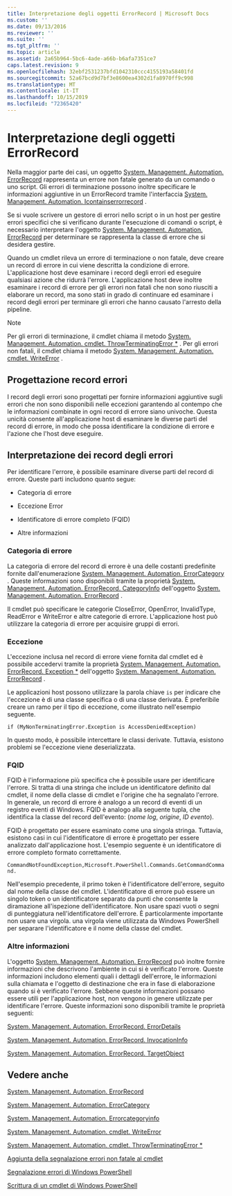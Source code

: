 ```yaml
---
title: Interpretazione degli oggetti ErrorRecord | Microsoft Docs
ms.custom: ''
ms.date: 09/13/2016
ms.reviewer: ''
ms.suite: ''
ms.tgt_pltfrm: ''
ms.topic: article
ms.assetid: 2a65b964-5bc6-4ade-a66b-b6afa7351ce7
caps.latest.revision: 9
ms.openlocfilehash: 32ebf2531237bfd1042310ccc4155193a58401fd
ms.sourcegitcommit: 52a67bcd9d7bf3e8600ea4302d1fa8970ff9c998
ms.translationtype: MT
ms.contentlocale: it-IT
ms.lasthandoff: 10/15/2019
ms.locfileid: "72365420"
---
```

# <a name="interpreting-errorrecord-objects"></a>Interpretazione degli oggetti ErrorRecord

Nella maggior parte dei casi, un oggetto [System. Management. Automation. ErrorRecord](/dotnet/api/System.Management.Automation.ErrorRecord) rappresenta un errore non fatale generato da un comando o uno script. Gli errori di terminazione possono inoltre specificare le informazioni aggiuntive in un ErrorRecord tramite l'interfaccia [System. Management. Automation. Icontainserrorrecord](/dotnet/api/System.Management.Automation.IContainsErrorRecord) .

Se si vuole scrivere un gestore di errori nello script o in un host per gestire errori specifici che si verificano durante l'esecuzione di comandi o script, è necessario interpretare l'oggetto [System. Management. Automation. ErrorRecord](/dotnet/api/System.Management.Automation.ErrorRecord) per determinare se rappresenta la classe di errore che si desidera gestire.

Quando un cmdlet rileva un errore di terminazione o non fatale, deve creare un record di errore in cui viene descritta la condizione di errore. L'applicazione host deve esaminare i record degli errori ed eseguire qualsiasi azione che ridurrà l'errore. L'applicazione host deve inoltre esaminare i record di errore per gli errori non fatali che non sono riusciti a elaborare un record, ma sono stati in grado di continuare ed esaminare i record degli errori per terminare gli errori che hanno causato l'arresto della pipeline.

> [!NOTE]
> Per gli errori di terminazione, il cmdlet chiama il metodo [System. Management. Automation. cmdlet. ThrowTerminatingError *](/dotnet/api/System.Management.Automation.Cmdlet.ThrowTerminatingError) . Per gli errori non fatali, il cmdlet chiama il metodo [System. Management. Automation. cmdlet. WriteError](/dotnet/api/System.Management.Automation.Cmdlet.WriteError) .

## <a name="error-record-design"></a>Progettazione record errori

I record degli errori sono progettati per fornire informazioni aggiuntive sugli errori che non sono disponibili nelle eccezioni garantendo al contempo che le informazioni combinate in ogni record di errore siano univoche. Questa unicità consente all'applicazione host di esaminare le diverse parti del record di errore, in modo che possa identificare la condizione di errore e l'azione che l'host deve eseguire.

## <a name="interpreting-error-records"></a>Interpretazione dei record degli errori

Per identificare l'errore, è possibile esaminare diverse parti del record di errore. Queste parti includono quanto segue:

- Categoria di errore

- Eccezione Error

- Identificatore di errore completo (FQID)

- Altre informazioni

### <a name="the-error-category"></a>Categoria di errore

La categoria di errore del record di errore è una delle costanti predefinite fornite dall'enumerazione [System. Management. Automation. ErrorCategory](/dotnet/api/System.Management.Automation.ErrorCategory) . Queste informazioni sono disponibili tramite la proprietà [System. Management. Automation. ErrorRecord. CategoryInfo](/dotnet/api/System.Management.Automation.ErrorRecord.CategoryInfo) dell'oggetto [System. Management. Automation. ErrorRecord](/dotnet/api/System.Management.Automation.ErrorRecord) .

Il cmdlet può specificare le categorie CloseError, OpenError, InvalidType, ReadError e WriteError e altre categorie di errore. L'applicazione host può utilizzare la categoria di errore per acquisire gruppi di errori.

### <a name="the-exception"></a>Eccezione

L'eccezione inclusa nel record di errore viene fornita dal cmdlet ed è possibile accedervi tramite la proprietà [System. Management. Automation. ErrorRecord. Exception *](/dotnet/api/System.Management.Automation.ErrorRecord.Exception) dell'oggetto [System. Management. Automation. ErrorRecord](/dotnet/api/System.Management.Automation.ErrorRecord) .

Le applicazioni host possono utilizzare la parola chiave `is` per indicare che l'eccezione è di una classe specifica o di una classe derivata. È preferibile creare un ramo per il tipo di eccezione, come illustrato nell'esempio seguente.

`if (MyNonTerminatingError.Exception is AccessDeniedException)`

In questo modo, è possibile intercettare le classi derivate. Tuttavia, esistono problemi se l'eccezione viene deserializzata.

### <a name="the-fqid"></a>FQID

FQID è l'informazione più specifica che è possibile usare per identificare l'errore. Si tratta di una stringa che include un identificatore definito dal cmdlet, il nome della classe di cmdlet e l'origine che ha segnalato l'errore. In generale, un record di errore è analogo a un record di eventi di un registro eventi di Windows. FQID è analogo alla seguente tupla, che identifica la classe del record dell'evento: (*nome log*, *origine*, *ID evento*).

FQID è progettato per essere esaminato come una singola stringa. Tuttavia, esistono casi in cui l'identificatore di errore è progettato per essere analizzato dall'applicazione host. L'esempio seguente è un identificatore di errore completo formato correttamente.

`CommandNotFoundException,Microsoft.PowerShell.Commands.GetCommandCommand.`

Nell'esempio precedente, il primo token è l'identificatore dell'errore, seguito dal nome della classe del cmdlet. L'identificatore di errore può essere un singolo token o un identificatore separato da punti che consente la diramazione all'ispezione dell'identificatore. Non usare spazi vuoti o segni di punteggiatura nell'identificatore dell'errore. È particolarmente importante non usare una virgola. una virgola viene utilizzata da Windows PowerShell per separare l'identificatore e il nome della classe del cmdlet.

### <a name="other-information"></a>Altre informazioni

L'oggetto [System. Management. Automation. ErrorRecord](/dotnet/api/System.Management.Automation.ErrorRecord) può inoltre fornire informazioni che descrivono l'ambiente in cui si è verificato l'errore. Queste informazioni includono elementi quali i dettagli dell'errore, le informazioni sulla chiamata e l'oggetto di destinazione che era in fase di elaborazione quando si è verificato l'errore. Sebbene queste informazioni possano essere utili per l'applicazione host, non vengono in genere utilizzate per identificare l'errore. Queste informazioni sono disponibili tramite le proprietà seguenti:

[System. Management. Automation. ErrorRecord. ErrorDetails](/dotnet/api/System.Management.Automation.ErrorRecord.ErrorDetails)

[System. Management. Automation. ErrorRecord. InvocationInfo](/dotnet/api/System.Management.Automation.ErrorRecord.InvocationInfo)

[System. Management. Automation. ErrorRecord. TargetObject](/dotnet/api/System.Management.Automation.ErrorRecord.TargetObject)

## <a name="see-also"></a>Vedere anche

[System. Management. Automation. ErrorRecord](/dotnet/api/System.Management.Automation.ErrorRecord)

[System. Management. Automation. ErrorCategory](/dotnet/api/System.Management.Automation.ErrorCategory)

[System. Management. Automation. Errorcategoryinfo](/dotnet/api/System.Management.Automation.ErrorCategoryInfo)

[System. Management. Automation. cmdlet. WriteError](/dotnet/api/System.Management.Automation.Cmdlet.WriteError)

[System. Management. Automation. cmdlet. ThrowTerminatingError *](/dotnet/api/System.Management.Automation.Cmdlet.ThrowTerminatingError)

[Aggiunta della segnalazione errori non fatale al cmdlet](./adding-non-terminating-error-reporting-to-your-cmdlet.md)

[Segnalazione errori di Windows PowerShell](./error-reporting-concepts.md)

[Scrittura di un cmdlet di Windows PowerShell](./writing-a-windows-powershell-cmdlet.md)
